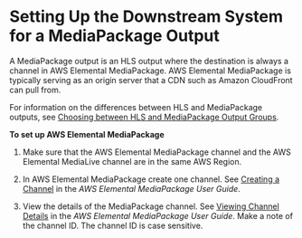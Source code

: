 # Setting Up the Downstream System for a MediaPackage Output<a name="downstream-system-emp"></a>

A MediaPackage output is an HLS output where the destination is always a channel in AWS Elemental MediaPackage\. AWS Elemental MediaPackage is typically serving as an origin server that a CDN such as Amazon CloudFront can pull from\.

For information on the differences between HLS and MediaPackage outputs, see [Choosing between HLS and MediaPackage Output Groups](downstream-system-hls.md#hls-vs-emp)\.

**To set up AWS Elemental MediaPackage**

1. Make sure that the AWS Elemental MediaPackage channel and the AWS Elemental MediaLive channel are in the same AWS Region\. 

1. In AWS Elemental MediaPackage create one channel\. See [Creating a Channel](https://docs.aws.amazon.com/mediapackage/latest/ug/channels-create.html) in the *AWS Elemental MediaPackage User Guide*\. 

1. View the details of the MediaPackage channel\. See [Viewing Channel Details](https://docs.aws.amazon.com/mediapackage/latest/ug/channels-view.html) in the *AWS Elemental MediaPackage User Guide*\. Make a note of the channel ID\. The channel ID is case sensitive\. 